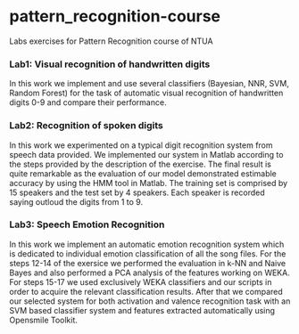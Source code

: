 # pattern_recognition-course

Labs exercises for Pattern Recognition course of NTUA 


### Lab1: Visual recognition of handwritten digits 

In this work we implement and use several classifiers (Bayesian, NNR, SVM, Random Forest)
for the task of automatic visual recognition of handwritten digits 0-9 and compare their performance. 


### Lab2: Recognition of spoken digits 

In this work we experimented on a typical digit recognition system from speech data provided. We implemented our system in Matlab according to the steps provided by the description of the exercise. The final result is quite remarkable as the evaluation of our model demonstrated estimable accuracy by using the HMM tool in Matlab. The training set is comprised by 15 speakers and the test set by 4 speakers. Each speaker is recorded saying outloud the digits from 1 to 9.


### Lab3: Speech Emotion Recognition

In this work we implement an automatic emotion recognition system which is dedicated to individual emotion classification of all the song files. For the steps 12-14 of the exersice we performed the evaluation in k-NN and Naive Bayes and also performed a PCA analysis of the features working on WEKA. For steps 15-17 we used exclusively WEKA classifiers and our scripts in order to acquire the relevant classification results. After that we compared our selected system for both activation and valence recognition task with an SVM based classifier system and features extracted automatically using Opensmile Toolkit.


